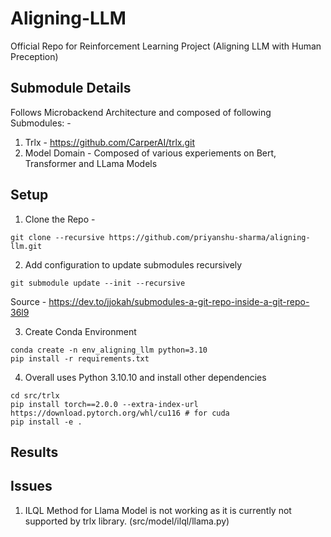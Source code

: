 # Aligning-LLM

Official Repo for Reinforcement Learning Project (Aligning LLM with Human Preception)

## Submodule Details

Follows Microbackend Architecture and composed of following Submodules: -

1. Trlx - https://github.com/CarperAI/trlx.git
2. Model Domain - Composed of various experiements on Bert, Transformer and LLama Models

## Setup

1. Clone the Repo -

```
git clone --recursive https://github.com/priyanshu-sharma/aligning-llm.git
```

2. Add configuration to update submodules recursively

```
git submodule update --init --recursive
```

Source - https://dev.to/jjokah/submodules-a-git-repo-inside-a-git-repo-36l9

3. Create Conda Environment

```
conda create -n env_aligning_llm python=3.10
pip install -r requirements.txt
```

4. Overall uses Python 3.10.10 and install other dependencies

```
cd src/trlx
pip install torch==2.0.0 --extra-index-url https://download.pytorch.org/whl/cu116 # for cuda
pip install -e .
```

## Results


## Issues

1. ILQL Method for Llama Model is not working as it is currently not supported by trlx library. (src/model/ilql/llama.py)